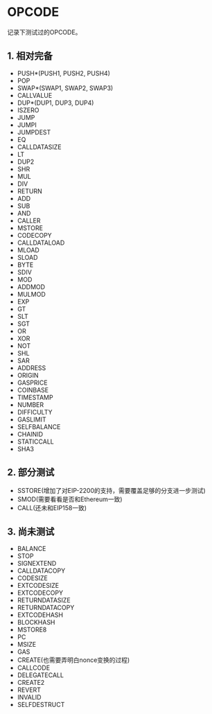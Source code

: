# OPCODE

记录下测试过的OPCODE。

## 1. 相对完备

- PUSH*(PUSH1, PUSH2, PUSH4)
- POP
- SWAP*(SWAP1, SWAP2, SWAP3)
- CALLVALUE
- DUP*(DUP1, DUP3, DUP4)
- ISZERO
- JUMP
- JUMPI
- JUMPDEST
- EQ
- CALLDATASIZE
- LT
- DUP2
- SHR
- MUL
- DIV
- RETURN
- ADD
- SUB
- AND
- CALLER
- MSTORE
- CODECOPY
- CALLDATALOAD
- MLOAD
- SLOAD
- BYTE
- SDIV
- MOD
- ADDMOD
- MULMOD
- EXP
- GT
- SLT
- SGT
- OR
- XOR
- NOT
- SHL
- SAR
- ADDRESS
- ORIGIN
- GASPRICE
- COINBASE
- TIMESTAMP
- NUMBER
- DIFFICULTY
- GASLIMIT
- SELFBALANCE
- CHAINID
- STATICCALL
- SHA3

## 2. 部分测试

- SSTORE(增加了对EIP-2200的支持，需要覆盖足够的分支进一步测试)
- SMOD(需要看看是否和Ethereum一致)
- CALL(还未和EIP158一致)

## 3. 尚未测试

- BALANCE
- STOP
- SIGNEXTEND
- CALLDATACOPY
- CODESIZE
- EXTCODESIZE
- EXTCODECOPY
- RETURNDATASIZE
- RETURNDATACOPY
- EXTCODEHASH
- BLOCKHASH
- MSTORE8
- PC
- MSIZE
- GAS
- CREATE(也需要弄明白nonce变换的过程)
- CALLCODE
- DELEGATECALL
- CREATE2
- REVERT
- INVALID
- SELFDESTRUCT
